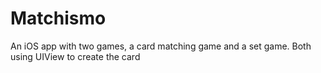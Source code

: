 Matchismo
=========

An iOS app with two games, a card matching game and a set game. Both using UIView to create the card
